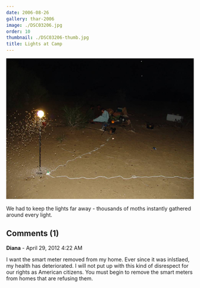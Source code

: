 ```yaml
---
date: 2006-08-26
gallery: thar-2006
image: ./DSC03206.jpg
order: 10
thumbnail: ./DSC03206-thumb.jpg
title: Lights at Camp
---
```


![Lights at Camp](./DSC03206.jpg)

We had to keep the lights far away - thousands of moths instantly gathered around every light.

<div id="comments">

## Comments (1)

<div id="comment">

**Diana** - April 29, 2012  4:22 AM

I want the smart meter removed from my home. Ever since it was inlstlaed, my health has deteriorated. I will not put up with this kind of disrespect for our rights as American citizens. You must begin to remove the smart meters from homes that are refusing them.

</div>

</div>